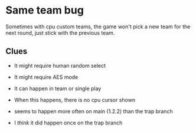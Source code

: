 # Same team bug

Sometimes with cpu custom teams, the game won't pick a new team for the next round, just stick with the previous team.

## Clues

- It might require human random select
- It might require AES mode

- It can happen in team or single play
- When this happens, there is no cpu cursor shown

- seems to happen more often on main (1.2.2) than the trap branch

- I _think_ it did happen once on the trap branch
